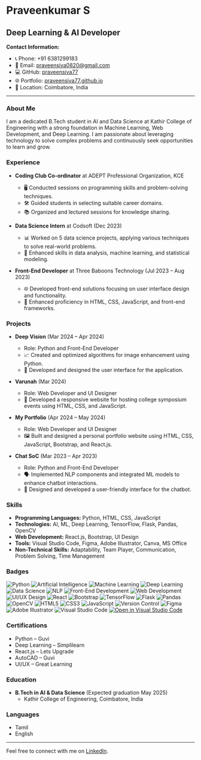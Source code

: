 # Praveenkumar S

## Deep Learning & AI Developer

**Contact Information:**
- 📞 Phone: +91 6381299183
- 📧 Email: [praveensiva0820@gmail.com](mailto:praveensiva0820@gmail.com)
- 💻 GitHub: [praveensiva77](https://github.com/praveensiva77)
- 🌐 Portfolio: [praveensiva77.github.io](https://praveensiva77.github.io/)
- 📍 Location: Coimbatore, India

---

### About Me

I am a dedicated B.Tech student in AI and Data Science at Kathir College of Engineering with a strong foundation in Machine Learning, Web Development, and Deep Learning. I am passionate about leveraging technology to solve complex problems and continuously seek opportunities to learn and grow.

### Experience

- **Coding Club Co-ordinator** at ADEPT Professional Organization, KCE
  - 🖥️ Conducted sessions on programming skills and problem-solving techniques.
  - 🛠️ Guided students in selecting suitable career domains.
  - 📚 Organized and lectured sessions for knowledge sharing.

- **Data Science Intern** at Codsoft (Dec 2023)
  - 📊 Worked on 5 data science projects, applying various techniques to solve real-world problems.
  - 🤖 Enhanced skills in data analysis, machine learning, and statistical modeling.

- **Front-End Developer** at Three Baboons Technology (Jul 2023 – Aug 2023)
  - 🌐 Developed front-end solutions focusing on user interface design and functionality.
  - 🚀 Enhanced proficiency in HTML, CSS, JavaScript, and front-end frameworks.

### Projects

- **Deep Vision** (Mar 2024 – Apr 2024)
  - Role: Python and Front-End Developer
  - 📈 Created and optimized algorithms for image enhancement using Python.
  - 🎨 Developed and designed the user interface for the application.

- **Varunah** (Mar 2024)
  - Role: Web Developer and UI Designer
  - 🌟 Developed a responsive website for hosting college symposium events using HTML, CSS, and JavaScript.

- **My Portfolio** (Apr 2024 – May 2024)
  - Role: Web Developer and UI Designer
  - 🖼️ Built and designed a personal portfolio website using HTML, CSS, JavaScript, Bootstrap, and React.js.

- **Chat SoC** (Mar 2023 – Apr 2023)
  - Role: Python and Front-End Developer
  - 🗣️ Implemented NLP components and integrated ML models to enhance chatbot interactions.
  - 📱 Designed and developed a user-friendly interface for the chatbot.

### Skills

- **Programming Languages:** Python, HTML, CSS, JavaScript
- **Technologies:** AI, ML, Deep Learning, TensorFlow, Flask, Pandas, OpenCV
- **Web Development:** React.js, Bootstrap, UI Design
- **Tools:** Visual Studio Code, Figma, Adobe Illustrator, Canva, MS Office
- **Non-Technical Skills:** Adaptability, Team Player, Communication, Problem Solving, Time Management

### Badges

![Python](https://img.shields.io/badge/Python-3670A0?style=for-the-badge&logo=python&logoColor=ffdd54)
![Artificial Intelligence](https://img.shields.io/badge/Artificial%20Intelligence-FF6F00?style=for-the-badge&logo=artificial-intelligence&logoColor=white)
![Machine Learning](https://img.shields.io/badge/Machine%20Learning-065535?style=for-the-badge&logo=machine-learning&logoColor=white)
![Deep Learning](https://img.shields.io/badge/Deep%20Learning-9C27B0?style=for-the-badge&logo=deep-learning&logoColor=white)
![Data Science](https://img.shields.io/badge/Data%20Science-4CAF50?style=for-the-badge&logo=data-science&logoColor=white)
![NLP](https://img.shields.io/badge/NLP-795548?style=for-the-badge&logo=nlp&logoColor=white)
![Front-End Development](https://img.shields.io/badge/Front--End%20Development-00ACC1?style=for-the-badge&logo=front-end-development&logoColor=white)
![Web Development](https://img.shields.io/badge/Web%20Development-3F51B5?style=for-the-badge&logo=web-development&logoColor=white)
![UI/UX Design](https://img.shields.io/badge/UI%2FUX%20Design-E91E63?style=for-the-badge&logo=ui-ux-design&logoColor=white)
![React](https://img.shields.io/badge/React-20232A?style=for-the-badge&logo=react&logoColor=61DAFB)
![Bootstrap](https://img.shields.io/badge/Bootstrap-7952B3?style=for-the-badge&logo=bootstrap&logoColor=white)
![TensorFlow](https://img.shields.io/badge/TensorFlow-FF6F00?style=for-the-badge&logo=TensorFlow&logoColor=white)
![Flask](https://img.shields.io/badge/Flask-000000?style=for-the-badge&logo=flask&logoColor=white)
![Pandas](https://img.shields.io/badge/Pandas-150458?style=for-the-badge&logo=pandas&logoColor=white)
![OpenCV](https://img.shields.io/badge/OpenCV-5C3EE8?style=for-the-badge&logo=opencv&logoColor=white)
![HTML5](https://img.shields.io/badge/HTML5-E34F26?style=for-the-badge&logo=html5&logoColor=white)
![CSS3](https://img.shields.io/badge/CSS3-1572B6?style=for-the-badge&logo=css3&logoColor=white)
![JavaScript](https://img.shields.io/badge/JavaScript-323330?style=for-the-badge&logo=javascript&logoColor=F7DF1E)
![Version Control](https://img.shields.io/badge/Version%20Control-F05032?style=for-the-badge&logo=git&logoColor=white)
![Figma](https://img.shields.io/badge/Figma-F24E1E?style=for-the-badge&logo=figma&logoColor=white)
![Adobe Illustrator](https://img.shields.io/badge/Adobe%20Illustrator-FF9A00?style=for-the-badge&logo=adobe-illustrator&logoColor=white)
![Visual Studio Code](https://img.shields.io/badge/Visual%20Studio%20Code-007ACC?style=for-the-badge&logo=visual-studio-code&logoColor=white)
[![Open in Visual Studio Code](https://img.shields.io/badge/Open%20in%20VS%20Code-blue?logo=visualstudiocode)](https://vscode.dev/)


### Certifications

- Python – Guvi
- Deep Learning – Simplilearn
- React.js – Lets Upgrade
- AutoCAD – Guvi
- UI/UX – Great Learning

### Education

- **B.Tech in AI & Data Science** (Expected graduation May 2025)
  - Kathir College of Engineering, Coimbatore, India

### Languages

- Tamil
- English

---

Feel free to connect with me on [LinkedIn](http://www.linkedin.com/in/praveensiva77).